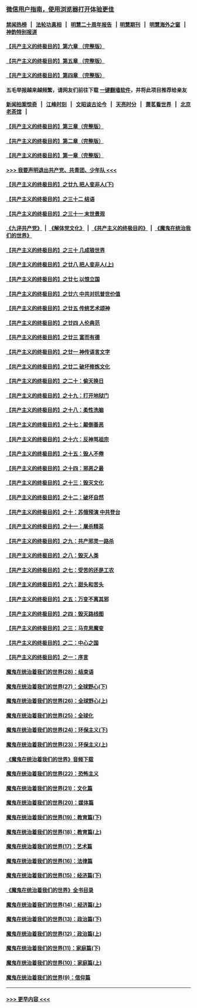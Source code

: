 ### [微信用户指南，使用浏览器打开体验更佳](https://github.com/gfw-breaker/banned-news1/blob/master/indexes/wechat-guide.md?t=0)
#### [禁闻热榜](热点新闻.md?t=0)  &nbsp;&nbsp;|&nbsp;&nbsp; [法轮功真相](https://github.com/gfw-breaker/truth/blob/master/README.md?t=0) &nbsp;&nbsp;|&nbsp;&nbsp; [明慧二十周年报告](https://github.com/gfw-breaker/mh-reports/blob/master/README.md?t=0) &nbsp;&nbsp;|&nbsp;&nbsp;[明慧期刊](https://github.com/gfw-breaker/mh-qikan) &nbsp;&nbsp;|&nbsp;&nbsp; [明慧海外之窗](https://github.com/gfw-breaker/mh-news/blob/master/README.md?t=0) &nbsp;&nbsp;|&nbsp;&nbsp; [神韵特别报道](https://github.com/gfw-breaker/mh-news/blob/master/shenyun.md?t=0)
#### [【共产主义的终极目的】第六章 （完整版）](../pages/nsc422/n11428913.md?t=02050911) 
#### [【共产主义的终极目的】第五章 （完整版）](../pages/nsc422/n11428912.md?t=02050911) 
#### [【共产主义的终极目的】第四章 （完整版）](../pages/nsc422/n11428907.md?t=02050911) 
#### 五毛举报越来越频繁，请网友们前往下载 [一键翻墙软件](https://github.com/gfw-breaker/ssr-accounts)，并将此项目推荐给亲友
#### [新闻拍案惊奇](https://github.com/gfw-breaker/banned-news1/blob/master/pages/link4.md) &nbsp;&nbsp;|&nbsp;&nbsp; [江峰时刻](https://github.com/gfw-breaker/banned-news1/blob/master/pages/link4.md) &nbsp;&nbsp;|&nbsp;&nbsp; [文昭谈古论今](https://github.com/gfw-breaker/banned-news1/blob/master/pages/link4.md) &nbsp;&nbsp;|&nbsp;&nbsp; [天亮时分](https://github.com/gfw-breaker/banned-news1/blob/master/pages/link4.md) &nbsp;&nbsp;|&nbsp;&nbsp; [萧茗看世界](https://github.com/gfw-breaker/banned-news1/blob/master/pages/link4.md) &nbsp;&nbsp;|&nbsp;&nbsp; [北京老茶馆](https://github.com/gfw-breaker/banned-news1/blob/master/pages/link4.md) &nbsp;&nbsp;|&nbsp;&nbsp; 
#### [【共产主义的终极目的】第三章（完整版）](../pages/nsc422/n11428848.md?t=02050911) 
#### [【共产主义的终极目的】第二章（完整版）](../pages/nsc422/n11428831.md?t=02050911) 
#### [【共产主义的终极目的】第一章（完整版）](../pages/nsc422/n11417651.md?t=02050911) 
#### [>>> 我要声明退出共产党、共青团、少年队 <<<](https://github.com/begood0513/goodnews/blob/master/quit/letter.md) 
#### [【共产主义的终极目的】之廿九 把人变非人(下)](../pages/nsc422/n11344140.md?t=02050911) 
#### [【共产主义的终极目的】之三十二 结语](../pages/nsc422/n11360535.md?t=02050911) 
#### [【共产主义的终极目的】之三十一 末世景观](../pages/nsc422/n11351129.md?t=02050911) 
#### [《九评共产党》](https://github.com/begood0513/9ping.md/blob/master/README.md) &nbsp;|&nbsp; [《解体党文化》](../../../../jtdwh.md/blob/master/README.md)  &nbsp;|&nbsp; [《共产主义的终极目的》](../../../../gczydzjmd.md/blob/master/README.md) &nbsp;|&nbsp; [《魔鬼在统治我们的世界》](../../../../mgztzwmdsj.md/blob/master/README.md) 
#### [【共产主义的终极目的】之三十 几成狼世界](../pages/nsc422/n11348280.md?t=02050911) 
#### [【共产主义的终极目的】之廿八 把人变非人(上)](../pages/nsc422/n11340492.md?t=02050911) 
#### [【共产主义的终极目的】之廿七 以恨立国](../pages/nsc422/n11336944.md?t=02050911) 
#### [【共产主义的终极目的】之廿六 中共对抗普世价值](../pages/nsc422/n11324785.md?t=02050911) 
#### [【共产主义的终极目的】之廿五 传统艺术颂神](../pages/nsc422/n11296396.md?t=02050911) 
#### [【共产主义的终极目的】之廿四 人伦典范](../pages/nsc422/n11296397.md?t=02050911) 
#### [【共产主义的终极目的】之廿三 富而有德](../pages/nsc422/n11283598.md?t=02050911) 
#### [【共产主义的终极目的】之廿一 神传语言文字](../pages/nsc422/n11263265.md?t=02050911) 
#### [【共产主义的终极目的】之廿二 破坏修炼文化](../pages/nsc422/n11245728.md?t=02050911) 
#### [【共产主义的终极目的】之二十：偷天换日](../pages/nsc422/n11238846.md?t=02050911) 
#### [【共产主义的终极目的】之十九：打开地狱门](../pages/nsc422/n11206376.md?t=02050911) 
#### [【共产主义的终极目的】之十八：柔性洗脑](../pages/nsc422/n11199994.md?t=02050911) 
#### [【共产主义的终极目的】之十七：颠倒善恶](../pages/nsc422/n11179782.md?t=02050911) 
#### [【共产主义的终极目的】之十六：反神骂祖宗](../pages/nsc422/n11166798.md?t=02050911) 
#### [【共产主义的终极目的】之十五：毁人不倦](../pages/nsc422/n11166792.md?t=02050911) 
#### [【共产主义的终极目的】之十四：邪恶之最](../pages/nsc422/n11150249.md?t=02050911) 
#### [【共产主义的终极目的】之十三：毁灭文化](../pages/nsc422/n11135227.md?t=02050911) 
#### [【共产主义的终极目的】之十二：破坏自然](../pages/nsc422/n11135214.md?t=02050911) 
#### [【共产主义的终极目的】之十：苏俄预演 中共登台](../pages/nsc422/n11118424.md?t=02050911) 
#### [【共产主义的终极目的】之十一：屠杀精英](../pages/nsc422/n11118442.md?t=02050911) 
#### [【共产主义的终极目的】之九：共产邪灵一路杀](../pages/nsc422/n11114139.md?t=02050911) 
#### [【共产主义的终极目的】之八：毁灭人类](../pages/nsc422/n11108503.md?t=02050911) 
#### [【共产主义的终极目的】之七：受苦的还是工农](../pages/nsc422/n11101809.md?t=02050911) 
#### [【共产主义的终极目的】之六：甜头和苦头](../pages/nsc422/n11096971.md?t=02050911) 
#### [【共产主义的终极目的】之五：万变不离其邪](../pages/nsc422/n11091285.md?t=02050911) 
#### [【共产主义的终极目的】之四：毁灭路线图](../pages/nsc422/n11086284.md?t=02050911) 
#### [【共产主义的终极目的】之三：马克思魔变](../pages/nsc422/n11061941.md?t=02050911) 
#### [【共产主义的终极目的】之二：中心之国](../pages/nsc422/n11047728.md?t=02050911) 
#### [【共产主义的终极目的】之一：序言](../pages/nsc422/n11086077.md?t=02050911) 
#### [魔鬼在统治着我们的世界(28)：结束语](../pages/nsc422/n10936246.md?t=02050911) 
#### [魔鬼在统治着我们的世界(27)：全球野心(下)](../pages/nsc422/n10928319.md?t=02050911) 
#### [魔鬼在统治着我们的世界(26)：全球野心(上)](../pages/nsc422/n10900318.md?t=02050911) 
#### [魔鬼在统治着我们的世界(25)：全球化](../pages/nsc422/n10788205.md?t=02050911) 
#### [魔鬼在统治着我们的世界(24)：环保主义(下)](../pages/nsc422/n10695307.md?t=02050911) 
#### [魔鬼在统治着我们的世界(23)：环保主义(上)](../pages/nsc422/n10688613.md?t=02050911) 
#### [《魔鬼在统治着我们的世界》音频下载](../pages/nsc422/n10635553.md?t=02050911) 
#### [魔鬼在统治着我们的世界(22)：恐怖主义](../pages/nsc422/n10614727.md?t=02050911) 
#### [魔鬼在统治着我们的世界(21)：文化篇](../pages/nsc422/n10597706.md?t=02050911) 
#### [魔鬼在统治着我们的世界(20)：媒体篇](../pages/nsc422/n10586579.md?t=02050911) 
#### [魔鬼在统治着我们的世界(19)：教育篇(下)](../pages/nsc422/n10564808.md?t=02050911) 
#### [魔鬼在统治着我们的世界(18)：教育篇(上)](../pages/nsc422/n10526970.md?t=02050911) 
#### [魔鬼在统治着我们的世界(17)：艺术篇](../pages/nsc422/n10499093.md?t=02050911) 
#### [魔鬼在统治着我们的世界(16)：法律篇](../pages/nsc422/n10485969.md?t=02050911) 
#### [魔鬼在统治着我们的世界(15)：经济篇(下)](../pages/nsc422/n10469975.md?t=02050911) 
#### [《魔鬼在统治着我们的世界》全书目录](../pages/nsc422/n10464261.md?t=02050911) 
#### [魔鬼在统治着我们的世界(14)：经济篇(上)](../pages/nsc422/n10457370.md?t=02050911) 
#### [魔鬼在统治着我们的世界(13)：政治篇(下)](../pages/nsc422/n10448270.md?t=02050911) 
#### [魔鬼在统治着我们的世界(12)：政治篇(上)](../pages/nsc422/n10444576.md?t=02050911) 
#### [魔鬼在统治着我们的世界(11)：家庭篇(下)](../pages/nsc422/n10440961.md?t=02050911) 
#### [魔鬼在统治着我们的世界(10)：家庭篇(上)](../pages/nsc422/n10435448.md?t=02050911) 
#### [魔鬼在统治着我们的世界(9)：信仰篇](../pages/nsc422/n10432159.md?t=02050911) 

----
#### [ >>> 更早内容 <<< ](../indexes/nsc422-earlier.md)
